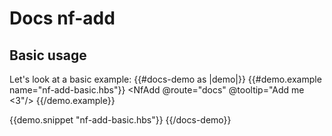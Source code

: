 # Docs nf-add
## Basic usage
Let's look at a basic example:
{{#docs-demo as |demo|}}
  {{#demo.example name="nf-add-basic.hbs"}}
    <NfAdd @route="docs" @tooltip="Add me <3"/>
  {{/demo.example}}

  {{demo.snippet "nf-add-basic.hbs"}}
{{/docs-demo}}